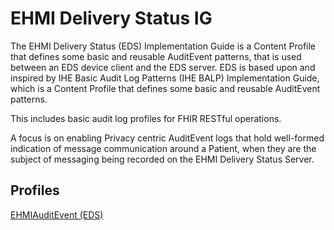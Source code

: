 # EHMI Delivery Status IG

The EHMI Delivery Status (EDS) Implementation Guide is a Content Profile that defines some basic and reusable AuditEvent patterns, that is used between an EDS device client and the EDS server. 
EDS is based upon and inspired by IHE Basic Audit Log Patterns (IHE BALP) Implementation Guide, which is a Content Profile that defines some basic and reusable AuditEvent patterns. 

This includes basic audit log profiles for FHIR RESTful operations. 

A focus is on enabling Privacy centric AuditEvent logs that hold well-formed indication of message communication around a Patient, when they are the subject of messaging being recorded on the EHMI Delivery Status Server. 

## Profiles

[EHMIAuditEvent (EDS)](https://build.fhir.org/ig/medcomdk/dk-medcom-ehmi-eds/profiles.html)
